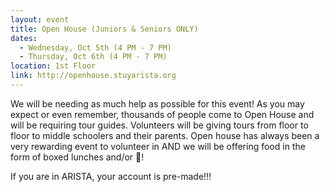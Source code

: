```yaml
---
layout: event
title: Open House (Juniors & Seniors ONLY)
dates:
  - Wednesday, Oct 5th (4 PM - 7 PM)
  - Thursday, Oct 6th (4 PM - 7 PM)
location: 1st Floor
link: http://openhouse.stuyarista.org
---
```

We will be needing as much help as possible for this event! As you may expect or even remember, thousands of people come to Open House and will be requiring tour guides. Volunteers will be giving tours from floor to floor to middle schoolers and their parents. Open house has always been a very rewarding event to volunteer in AND we will be offering food in the form of boxed lunches and/or 🍕!

If you are in ARISTA, your account is pre-made!!!
